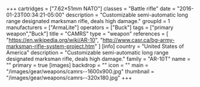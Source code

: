 +++
cartridges = ["7.62×51mm NATO"]
classes = "Battle rifle"
date = "2016-01-23T00:34:21-05:00"
description = "Customizable semi-automatic long range designated marksman rifle, deals high damage."
groupId = 1
manufacturers = ["ArmaLite"]
operators = ["Buck"]
tags = ["primary weapon","Buck"]
title = "CAMRS"
type = "weapon"
references = [
  "https://en.wikipedia.org/wiki/AR-10",
  "http://www.casr.ca/bg-army-marksman-rifle-system-project.htm"
]
[info]
  country = "United States of America"
  description = "Customizable semi-automatic long range designated marksman rifle, deals high damage."
  family = "AR-10T"
  name = ""
  primary = true
[images]
  backdrop = ""
  icon = ""
  main = "/images/gear/weapons/camrs--1600x900.jpg"
  thumbnail = "/images/gear/weapons/camrs--320x180.jpg"
+++
